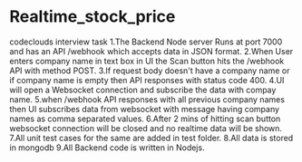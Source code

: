 # Realtime_stock_price
codeclouds interview task
1.The Backend Node server Runs at port 7000 and has an API /webhook  which accepts data in JSON format.
2.When User enters company name in text box in UI the Scan button hits the /webhook API with method POST.
3.If request body doesn't have a company name or if company name is empty then API responses with status code 400.
4.UI will open a Websocket connection and subscribe the data with compay name.
5.when /webhook API responses with all previous company names then UI subscribes data from websocket with message having company names as comma separated values.
6.After 2 mins of hitting scan button websocket connection will be closed and no realtime data will be shown.
7.All unit test cases for the same are added in test folder.
8.All data is stored in mongodb
9.All Backend code is written in Nodejs.
